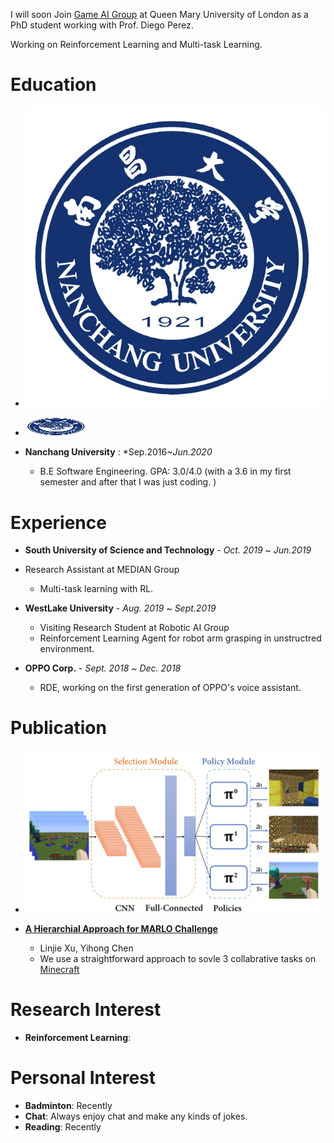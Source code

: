 I will soon Join [Game AI Group](http://gameai.eecs.qmul.ac.uk/) at Queen Mary University of London as a PhD student working with Prof. Diego Perez.

Working on Reinforcement Learning and Multi-task Learning.



# Education
* ![uni_logo](./assets/img/ncu_logo.png)
* <img src="./assets/img/ncu_logo.png" alt="uni_logo" width="100" height="30" align="bottom" />

* **Nanchang University** : *Sep.2016~*Jun.2020*
    * B.E Software Engineering.  GPA: 3.0/4.0 (with a 3.6 in my first semester and after that I was just coding. )

# Experience
* **South University of Science and Technology** - *Oct. 2019* ~ *Jun.2019*

* Research Assistant at MEDIAN Group
    *  Multi-task learning with RL.

*  **WestLake University** - *Aug. 2019* ~ *Sept.2019*
    * Visiting Research Student at Robotic AI Group
    * Reinforcement Learning Agent for robot arm grasping in unstructred environment.

* **OPPO Corp.** - *Sept. 2018* ~ *Dec. 2018*
    * RDE, working on the first generation of OPPO's voice assistant.

# Publication
* ![tasks](./assets/pub_img/marlo_tasks.jpg)

* [**A Hierarchial Approach for MARLO Challenge**](https://ieeexplore.ieee.org/document/8847943)
    * Linjie Xu, Yihong Chen
    * We use a straightforward approach to sovle 3 collabrative tasks on [Minecraft](https://www.microsoft.com/en-us/research/blog/winners-announced-in-multi-agent-reinforcement-learning-challenge)


# Research Interest

* **Reinforcement Learning**: 

# Personal Interest

* **Badminton**: Recently
* **Chat**: Always enjoy chat and make any kinds of jokes.
* **Reading**: Recently